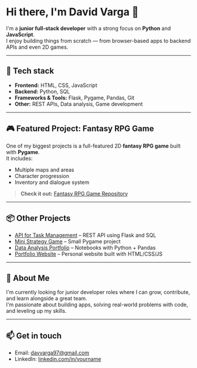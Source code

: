 # Hi there, I'm David Varga 👋

I'm a **junior full-stack developer** with a strong focus on **Python** and **JavaScript**.  
I enjoy building things from scratch — from browser-based apps to backend APIs and even 2D games.

---

## 🔧 Tech stack
- **Frontend:** HTML, CSS, JavaScript
- **Backend:** Python, SQL
- **Frameworks & Tools:** Flask, Pygame, Pandas, Git
- **Other:** REST APIs, Data analysis, Game development

---

## 🎮 Featured Project: Fantasy RPG Game

One of my biggest projects is a full-featured 2D **fantasy RPG game** built with **Pygame**.  
It includes:
- Multiple maps and areas
- Character progression
- Inventory and dialogue system

> **Check it out:** [Fantasy RPG Game Repository](https://github.com/yourusername/fantasy-rpg)

---

## 📦 Other Projects
- [API for Task Management](https://github.com/yourusername/task-api) – REST API using Flask and SQL  
- [Mini Strategy Game](https://github.com/yourusername/strategy-minigame) – Small Pygame project  
- [Data Analysis Portfolio](https://github.com/yourusername/data-analysis) – Notebooks with Python + Pandas  
- [Portfolio Website](https://github.com/yourusername/portfolio) – Personal website built with HTML/CSS/JS

---

## 🌱 About Me
I'm currently looking for junior developer roles where I can grow, contribute, and learn alongside a great team.  
I'm passionate about building apps, solving real-world problems with code, and leveling up my skills.

---

## 📫 Get in touch
- Email: [davvarga97@gmail.com](mailto:davvarga97@gmail.com)
- LinkedIn: [linkedin.com/in/yourname](https://linkedin.com/in/yourname)

